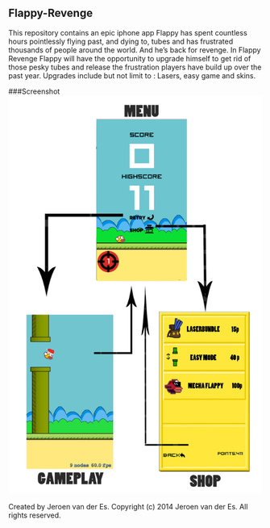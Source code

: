 ## Flappy-Revenge

This repository contains an epic iphone app
Flappy has spent countless hours pointlessly flying past, and dying to, tubes and has frustrated thousands of people around the world. And he’s back for revenge. In Flappy Revenge Flappy will have the opportunity to upgrade himself to get rid of those pesky tubes and release the frustration players have build up over the past year. Upgrades include but not limit to : Lasers, easy game and skins.

###Screenshot
![views](https://github.com/jeroen365/Flappy-Revenge/blob/master/Doc/VIEWS.png)


Created by Jeroen van der Es.
Copyright (c) 2014 Jeroen van der Es. All rights reserved.
